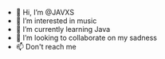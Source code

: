 - 👋 Hi, I’m @JAVXS
- 👀 I’m interested in music
- 🌱 I’m currently learning Java
- 💞️ I’m looking to collaborate on my sadness
- 📫 Don't reach me

<!---
JAVXS/JAVXS is a ✨ special ✨ repository because its `README.md` (this file) appears on your GitHub profile.
You can click the Preview link to take a look at your changes.
--->
